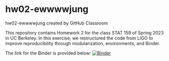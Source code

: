 # hw02-ewwwwjung
hw02-ewwwwjung created by GitHub Classroom

This repository contains Homework 2 for the class STAT 159 of Spring 2023 in UC Berkeley. In this exercise, we restructured the code from LIGO to improve
reproducibility through modularization, environments, and Binder.

The link for the Binder is provided below:
[![Binder](https://mybinder.org/badge_logo.svg)](https://mybinder.org/v2/gh/UCB-stat-159-s23/hw02-ewwwwjung.git/HEAD?labpath=LOSC_Event_tutorial.ipynb)
